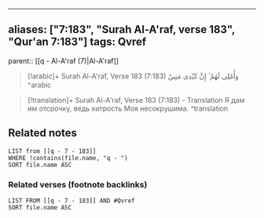 
---
aliases: ["7:183", "Surah Al-A'raf, verse 183", "Qur'an 7:183"]
tags: Qvref
---

parent:: [[q - Al-A'raf (7)|Al-A'raf]]

> [!arabic]+ Surah Al-A'raf, Verse 183 (7:183)
> <span class="quran-arabic">وَأُمْلِى لَهُمْ ۚ إِنَّ كَيْدِى مَتِينٌ</span>
^arabic

> [!translation]+ Surah Al-A'raf, Verse 183 (7:183) - Translation
> Я дам им отсрочку, ведь хитрость Моя несокрушима.
^translation



## Related notes
```dataview
LIST from [[q - 7 - 183]]
WHERE !contains(file.name, "q - ")
SORT file.name ASC
```

### Related verses (footnote backlinks)
```dataview
LIST FROM [[q - 7 - 183]] AND #Qvref
SORT file.name ASC
```

